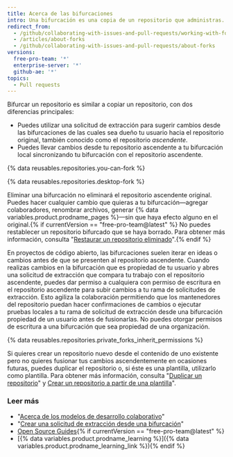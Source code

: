 ```yaml
---
title: Acerca de las bifurcaciones
intro: Una bifurcación es una copia de un repositorio que administras. Las bifurcaciones te permiten realizar cambios a un proyecto sin afectar el repositorio original. Puedes recuperar actualizaciones o enviar cambios al repositorio original con solicitudes de extracción.
redirect_from:
  - /github/collaborating-with-issues-and-pull-requests/working-with-forks/about-forks
  - /articles/about-forks
  - /github/collaborating-with-issues-and-pull-requests/about-forks
versions:
  free-pro-team: '*'
  enterprise-server: '*'
  github-ae: '*'
topics:
  - Pull requests
---
```


Bifurcar un repositorio es similar a copiar un repositorio, con dos diferencias principales:

* Puedes utilizar una solicitud de extracción para sugerir cambios desde las bifurcaciones de las cuales sea dueño tu usuario hacia el repositorio original, también conocido como el repositorio *ascendente*.
* Puedes llevar cambios desde tu repositorio ascendente a tu bifurcación local sincronizando tu bifurcación con el repositorio ascendente.

{% data reusables.repositories.you-can-fork %}

{% data reusables.repositories.desktop-fork %}

Eliminar una bifurcación no eliminará el repositorio ascendente original. Puedes hacer cualquier cambio que quieras a tu bifurcación—agregar colaboradores, renombrar archivos, generar {% data variables.product.prodname_pages %}—sin que haya efecto alguno en el original.{% if currentVersion == "free-pro-team@latest" %} No puedes restablecer un repositorio bifurcado que se haya borrado. Para obtener más información, consulta "[Restaurar un repositorio eliminado](/articles/restoring-a-deleted-repository)".{% endif %}

En proyectos de código abierto, las bifurcaciones suelen iterar en ideas o cambios antes de que se presenten al repositorio ascendente. Cuando realizas cambios en la bifurcación que es propiedad de tu usuario y abres una solicitud de extracción que compara tu trabajo con el repositorio ascendente, puedes dar permiso a cualquiera con permiso de escritura en el repositorio ascendente para subir cambios a tu rama de solicitudes de extracción. Esto agiliza la colaboración permitiendo que los mantenedores del repositorio puedan hacer confirmaciones de cambios o ejecutar pruebas locales a tu rama de solicitud de extracción desde una bifurcación propiedad de un usuario antes de fusionarlas. No puedes otorgar permisos de escritura a una bifurcación que sea propiedad de una organización.

{% data reusables.repositories.private_forks_inherit_permissions %}

Si quieres crear un repositorio nuevo desde el contenido de uno existente pero no quieres fusionar tus cambios ascendentemente en ocasiones futuras, puedes duplicar el repositorio o, si éste es una plantilla, utilizarlo como plantilla. Para obtener más información, consulta "[Duplicar un repositorio](/articles/duplicating-a-repository)" y [Crear un repositorio a partir de una plantilla](/articles/creating-a-repository-from-a-template)".

### Leer más

- "[Acerca de los modelos de desarrollo colaborativo](/articles/about-collaborative-development-models)"
- "[Crear una solicitud de extracción desde una bifurcación](/articles/creating-a-pull-request-from-a-fork)"
- [Open Source Guides](https://opensource.guide/){% if currentVersion == "free-pro-team@latest" %}
- [{% data variables.product.prodname_learning %}]({% data variables.product.prodname_learning_link %}){% endif %}
